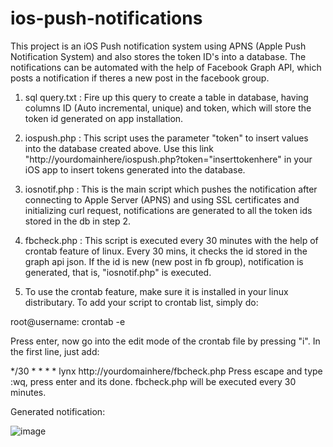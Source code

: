 # ios-push-notifications

This project is an iOS Push notification system using APNS (Apple Push Notification System) and also stores the token ID's into a database. The notifications can be automated with the help of Facebook Graph API, which posts a notification if theres a new post in the facebook group.

1. sql query.txt : Fire up this query to create a table in database, having columns ID (Auto incremental, unique) and token, which will store the token id generated on app installation.

2. iospush.php : This script uses the parameter "token" to insert values into the database created above. Use this link "http://yourdomainhere/iospush.php?token="inserttokenhere" in your iOS app to insert tokens generated into the database.

3. iosnotif.php : This is the main script which pushes the notification after connecting to Apple Server (APNS) and using SSL certificates and initializing curl request, notifications are generated to all the token ids stored in the db in step 2.

4. fbcheck.php : This script is executed every 30 minutes with the help of crontab feature of linux. Every 30 mins, it checks the id stored in the graph api json. If the id is new (new post in fb group), notification is generated, that is, "iosnotif.php" is executed.

5. To use the crontab feature, make sure it is installed in your linux distributary. To add your script to crontab list, simply do: 

root@username: crontab -e 

Press enter, now go into the edit mode of the crontab file by pressing "i". In the first line, just add:

*/30 * * * * lynx http://yourdomainhere/fbcheck.php
Press escape and type :wq, press enter and its done. fbcheck.php will be executed every 30 minutes.

Generated notification:

![image](https://http://fgethell.xyz/notification.jpeg) 
